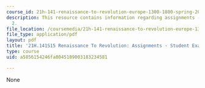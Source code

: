 ```yaml
---
course_id: 21h-141-renaissance-to-revolution-europe-1300-1800-spring-2015
description: This resource contains information regarding assignments - student example
  2.
file_location: /coursemedia/21h-141-renaissance-to-revolution-europe-1300-1800-spring-2015/a5856154246fa8045189003183234581_MIT21H_141S15_Ecstasies.pdf
file_type: application/pdf
layout: pdf
title: '21H.141S15 Renaissance To Revolution: Assignments - Student Example 2'
type: course
uid: a5856154246fa8045189003183234581

---
```

None